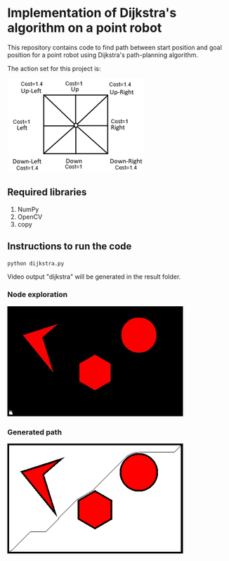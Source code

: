 # Implementation of Dijkstra's algorithm on a point robot
This repository contains code to find path between start position and goal position for a point robot using Dijkstra's path-planning algorithm.   

The action set for this project is: 

<img src = "https://github.com/AbhijitMahalle/dijkstra/blob/master/map/action_set.PNG">  

## Required libraries 
1. NumPy
2. OpenCV
3. copy

## Instructions to run the code
```
python dijkstra.py
```
Video output "dijkstra" will be generated in the result folder.

### Node exploration
![](https://github.com/AbhijitMahalle/dijkstra/blob/master/gif/dijkstra.gif)

### Generated path
![](https://github.com/AbhijitMahalle/dijkstra/blob/master/results/path.png)
